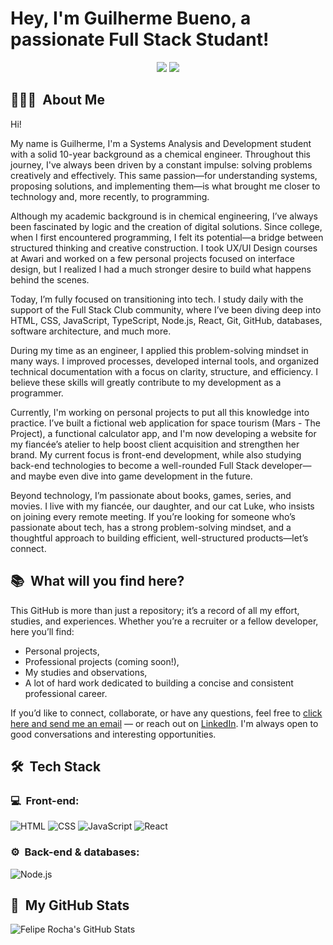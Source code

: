 <h1>Hey, I'm Guilherme Bueno, a passionate Full Stack Studant!</h1>
<p align="center">
<a href="https://www.linkedin.com/in/guilherme-bueno-costa/"><img src="https://img.shields.io/badge/-My%20LinkedIn-0077B5?style=flat-square&logo=linkedin&logoColor=white"/></a>
<a href="mailto:guilherme.buenoc23@gmail.com"><img src="https://img.shields.io/badge/-Send%20Me%20a%20Message-D14836?style=flat-square&logo=Gmail&logoColor=white"/></a>

</p>

<h2> 👨🏻‍💻 &nbsp;About Me </h2>

Hi!

My name is Guilherme, I'm a Systems Analysis and Development student with a solid 10-year background as a chemical engineer. Throughout this journey, I've always been driven by a constant impulse: solving problems creatively and effectively. This same passion—for understanding systems, proposing solutions, and implementing them—is what brought me closer to technology and, more recently, to programming.

Although my academic background is in chemical engineering, I’ve always been fascinated by logic and the creation of digital solutions. Since college, when I first encountered programming, I felt its potential—a bridge between structured thinking and creative construction. I took UX/UI Design courses at Awari and worked on a few personal projects focused on interface design, but I realized I had a much stronger desire to build what happens behind the scenes.

Today, I’m fully focused on transitioning into tech. I study daily with the support of the Full Stack Club community, where I’ve been diving deep into HTML, CSS, JavaScript, TypeScript, Node.js, React, Git, GitHub, databases, software architecture, and much more.

During my time as an engineer, I applied this problem-solving mindset in many ways. I improved processes, developed internal tools, and organized technical documentation with a focus on clarity, structure, and efficiency. I believe these skills will greatly contribute to my development as a programmer.

Currently, I'm working on personal projects to put all this knowledge into practice. I’ve built a fictional web application for space tourism (Mars - The Project), a functional calculator app, and I'm now developing a website for my fiancée’s atelier to help boost client acquisition and strengthen her brand. My current focus is front-end development, while also studying back-end technologies to become a well-rounded Full Stack developer—and maybe even dive into game development in the future.

Beyond technology, I’m passionate about books, games, series, and movies. I live with my fiancée, our daughter, and our cat Luke, who insists on joining every remote meeting.
If you’re looking for someone who’s passionate about tech, has a strong problem-solving mindset, and a thoughtful approach to building efficient, well-structured products—let’s connect.

<h2> 📚 &nbsp;What will you find here?</h2>

This GitHub is more than just a repository; it’s a record of all my effort, studies, and experiences. Whether you’re a recruiter or a fellow developer, here you’ll find:

- Personal projects,
- Professional projects (coming soon!),
- My studies and observations,
- A lot of hard work dedicated to building a concise and consistent professional career.

If you’d like to connect, collaborate, or have any questions, feel free to <a href="mailto:guilherme.buenoc23@gmail.com">click here and send me an email</a> — or reach out on <a href="https://www.linkedin.com/in/guilherme-bueno-costa/">LinkedIn</a>. I'm always open to good conversations and interesting opportunities.

<h2> 🛠 &nbsp;Tech Stack</h2>
<h3>💻 &nbsp;Front-end:</h3>

![HTML](https://img.shields.io/badge/-HTML-333333?style=flat&logo=HTML5)
![CSS](https://img.shields.io/badge/-CSS-333333?style=flat&logo=CSS3&logoColor=1572B6)
![JavaScript](https://img.shields.io/badge/-JavaScript-333333?style=flat&logo=javascript)
![React](https://img.shields.io/badge/-React-333333?style=flat&logo=react)

<!-- ![TypeScript](https://img.shields.io/badge/-TypeScript-333333?style=flat&logo=typescript&logoColor=2D79C7) -->
<!-- ![React](https://img.shields.io/badge/-React%20Native-333333?style=flat&logo=react)
![Next.js](https://img.shields.io/badge/-Next.js-333333?style=flat&logo=next.js)
![Tailwind](https://img.shields.io/badge/-Tailwind-333333?style=flat&logo=tailwind-css)
![Jest](https://img.shields.io/badge/-Jest-333333?style=flat&logo=jest&logoColor=E535AB)
![React Testing Library](https://img.shields.io/badge/-RTL-333333?style=flat&logo=testing-library)
![Cypress](https://img.shields.io/badge/-Cypress-333333?style=flat&logo=cypress) -->

<h3>⚙️ &nbsp;Back-end & databases:</h3>

![Node.js](https://img.shields.io/badge/-Node.js-333333?style=flat&logo=node.js)

<!-- ![NestJS](https://img.shields.io/badge/-NestJS-333333?style=flat&logo=nestjs&logoColor=E535AB)
![MongoDB](https://img.shields.io/badge/-MongoDB-333333?style=flat&logo=mongodb)
![PostgreSQL](https://img.shields.io/badge/-PostgreSQL-333333?style=flat&logo=postgresql)
![GraphQL](https://img.shields.io/badge/-GraphQL-333333?style=flat&logo=graphql&logoColor=E535AB)
![Jest](https://img.shields.io/badge/-Jest-333333?style=flat&logo=jest&logoColor=E535AB)
![AWS](https://img.shields.io/badge/-AWS-333333?style=flat&logo=amazon-web-services)
![Docker](https://img.shields.io/badge/-Docker-333333?style=flat&logo=docker)
![Kubernetes](https://img.shields.io/badge/-Kubernetes-333333?style=flat&logo=kubernetes)
![Kafka](https://img.shields.io/badge/-Kafka-333333?style=flat&logo=apache-kafka) -->

<h2>🚀 &nbsp;My GitHub Stats</h2>

![Felipe Rocha's GitHub Stats](https://github-readme-stats.vercel.app/api?username=Guilherme-Bueno-Costa&show_icons=true&theme=dracula)
